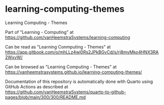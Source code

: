 # learning-computing-themes
Learning Computing - Themes

Part of "Learning - Computing" at https://github.com/vanHeemstraSystems/learning-computing

Can be read as "Learning Conmputing - Themes" at https://app.gitbook.com/o/mhLLz4wi0Rs2JPkBGvCd/s/rj8myMko4HNX3RA2WxvW/

Can be browsed as "Learning Computing - Themes" at https://vanheemstrasystems.github.io/learning-computing-themes/

Documentation of this repository is automatically done with Quarto using GitHub Actions as described at https://github.com/vanHeemstraSystems/quarto-to-github-pages/blob/main/300/300/README.md

